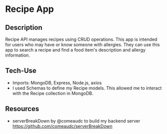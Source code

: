 # Recipe App

## Description

Recipe API manages recipes using CRUD operations. This app is intended for users who may have or know someone with allergies. They can use this app to search a recipe and find a food item's description and allergy information. 

## Tech-Use

* Imports: MongoDB, Express, Node.js, axios
* I used Schemas to define my Recipe models. This allowed me to interact with the Recipe collection in MongoDB. 

## Resources


* serverBreakDown by @comeaudc to build my backend server
https://github.com/comeaudc/serverBreakDown